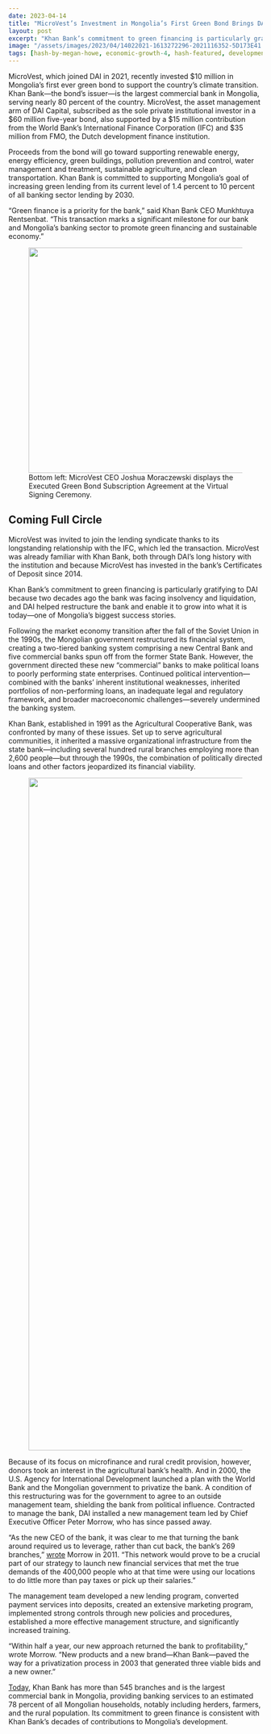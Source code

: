 ```yaml
---
date: 2023-04-14
title: "MicroVest’s Investment in Mongolia’s First Green Bond Brings DAI Engagement Full Circle"
layout: post
excerpt: "Khan Bank’s commitment to green financing is particularly gratifying to DAI because two decades ago the bank was facing insolvency and liquidation, and DAI helped restructure the bank and enable it to grow into what it is today—one of Mongolia’s biggest success stories."
image: "/assets/images/2023/04/14022021-1613272296-2021116352-5D173E41.jpg"
tags: [hash-by-megan-howe, economic-growth-4, hash-featured, development-finance, investment, hash-developments]
---
```

<p>MicroVest, which joined DAI in 2021, recently invested $10 million in Mongolia’s first ever green bond to support the country’s climate transition. Khan Bank—the bond’s issuer—is the largest commercial bank in Mongolia, serving nearly 80 percent of the country. MicroVest, the asset management arm of DAI Capital, subscribed as the sole private institutional investor in a $60 million five-year bond, also supported by a $15 million contribution from the World Bank’s International Finance Corporation (IFC) and $35 million from FMO, the Dutch development finance institution.</p><p>Proceeds from the bond will go toward supporting renewable energy, energy efficiency, green buildings, pollution prevention and control, water management and treatment, sustainable agriculture, and clean transportation. Khan Bank is committed to supporting Mongolia’s goal of increasing green lending from its current level of 1.4 percent to 10 percent of all banking sector lending by 2030.</p><div class="kg-card kg-callout-card kg-callout-card-grey"><div class="kg-callout-text">“Green finance is a priority for the bank,” said Khan Bank CEO Munkhtuya Rentsenbat. “This transaction marks a significant milestone for our bank and Mongolia’s banking sector to promote green financing and sustainable economy.”</div></div><figure class="kg-card kg-image-card kg-card-hascaption"><img src="/assets/images/2023/04/Signing-Event-23.png" class="kg-image" alt loading="lazy" width="790" height="447" srcset="/assets/images/size/w600/2023/04/Signing-Event-23.png 600w, /assets/images/2023/04/Signing-Event-23.png 790w" sizes="(min-width: 720px) 720px"><figcaption>Bottom left: MicroVest CEO Joshua Moraczewski displays the Executed Green Bond Subscription Agreement at the Virtual Signing Ceremony.</figcaption></figure><h2 id="coming-full-circle">Coming Full Circle</h2><p>MicroVest was invited to join the lending syndicate thanks to its longstanding relationship with the IFC, which led the transaction. MicroVest was already familiar with Khan Bank, both through DAI’s long history with the institution and because MicroVest has invested in the bank’s Certificates of Deposit since 2014.</p><p>Khan Bank’s commitment to green financing is particularly gratifying to DAI because two decades ago the bank was facing insolvency and liquidation, and DAI helped restructure the bank and enable it to grow into what it is today—one of Mongolia’s biggest success stories.</p><p>Following the market economy transition after the fall of the Soviet Union in the 1990s, the Mongolian government restructured its financial system, creating a two-tiered banking system comprising a new Central Bank and five commercial banks spun off from the former State Bank. However, the government directed these new “commercial” banks to make political loans to poorly performing state enterprises. Continued political intervention—combined with the banks’ inherent institutional weaknesses, inherited portfolios of non-performing loans, an inadequate legal and regulatory framework, and broader macroeconomic challenges—severely undermined the banking system.</p><p>Khan Bank, established in 1991 as the Agricultural Cooperative Bank, was confronted by many of these issues. Set up to serve agricultural communities, it inherited a massive organizational infrastructure from the state bank—including several hundred rural branches employing more than 2,600 people—but through the 1990s, the combination of politically directed loans and other factors jeopardized its financial viability.</p><figure class="kg-card kg-image-card"><img src="/assets/images/2023/04/bolatbek-gabiden-dsL_tvf1Z-E-unsplash--1-.jpg" class="kg-image" alt loading="lazy" width="2000" height="1333" srcset="/assets/images/size/w600/2023/04/bolatbek-gabiden-dsL_tvf1Z-E-unsplash--1-.jpg 600w, /assets/images/size/w1000/2023/04/bolatbek-gabiden-dsL_tvf1Z-E-unsplash--1-.jpg 1000w, /assets/images/size/w1600/2023/04/bolatbek-gabiden-dsL_tvf1Z-E-unsplash--1-.jpg 1600w, /assets/images/size/w2400/2023/04/bolatbek-gabiden-dsL_tvf1Z-E-unsplash--1-.jpg 2400w" sizes="(min-width: 720px) 720px"></figure><p>Because of its focus on microfinance and rural credit provision, however, donors took an interest in the agricultural bank’s health. And in 2000, the U.S. Agency for International Development launched a plan with the World Bank and the Mongolian government to privatize the bank. A condition of this restructuring was for the government to agree to an outside management team, shielding the bank from political influence. Contracted to manage the bank, DAI installed a new management team led by Chief Executive Officer Peter Morrow, who has since passed away.</p><p>“As the new CEO of the bank, it was clear to me that turning the bank around required us to leverage, rather than cut back, the bank’s 269 branches,” <a href="https://www.dai.com/uploads/morrow-article.pdf?ref=pubs.ghost.io" rel="noreferrer noopener">wrote</a> Morrow in 2011. “This network would prove to be a crucial part of our strategy to launch new financial services that met the true demands of the 400,000 people who at that time were using our locations to do little more than pay taxes or pick up their salaries.”</p><p>The management team developed a new lending program, converted payment services into deposits, created an extensive marketing program, implemented strong controls through new policies and procedures, established a more effective management structure, and significantly increased training.</p><p>“Within half a year, our new approach returned the bank to profitability,” wrote Morrow. “New products and a new brand—Khan Bank—paved the way for a privatization process in 2003 that generated three viable bids and a new owner.”</p><p><a href="https://www.khanbank.com/en/personal/about/about-bank/?ref=pubs.ghost.io#mission-statement" rel="noreferrer noopener">Today</a>, Khan Bank has more than 545 branches and is the largest commercial bank in Mongolia, providing banking services to an estimated 78 percent of all Mongolian households, notably including herders, farmers, and the rural population. Its commitment to green finance is consistent with Khan Bank’s decades of contributions to Mongolia’s development.</p>
  